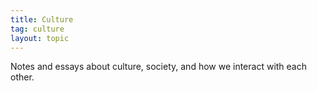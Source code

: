 ```yaml
---
title: Culture
tag: culture
layout: topic
---
```


Notes and essays about culture, society, and how we interact with each other. 
